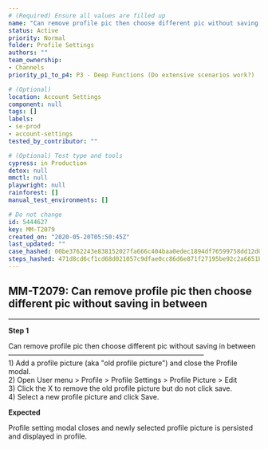 ```yaml
---
# (Required) Ensure all values are filled up
name: "Can remove profile pic then choose different pic without saving in between"
status: Active
priority: Normal
folder: Profile Settings
authors: ""
team_ownership:
- Channels
priority_p1_to_p4: P3 - Deep Functions (Do extensive scenarios work?)

# (Optional)
location: Account Settings
component: null
tags: []
labels:
- se-prod
- account-settings
tested_by_contributor: ""

# (Optional) Test type and tools
cypress: in Production
detox: null
mmctl: null
playwright: null
rainforest: []
manual_test_environments: []

# Do not change
id: 5444627
key: MM-T2079
created_on: "2020-05-20T05:50:45Z"
last_updated: ""
case_hashed: 00be3762243e838152027fa666c404baa0edec1894df76599758dd12d088d0f71cfe263f175654b572afd126f09463d5
steps_hashed: 471d8cd6cf1cd68d021057c9dfae0cc86d6e871f27195be92c2a6651b58c6b1c74e5de78d1e51bf2b977593cde379745
---
```


<!-- (Auto-generated) Based on frontmatter's "key" and "name" -->

## MM-T2079: Can remove profile pic then choose different pic without saving in between

---

**Step 1**

Can remove profile pic then choose different pic without saving in between\
————————————————————————————\
1\) Add a profile picture (aka "old profile picture") and close the Profile modal.\
2\) Open User menu > Profile > Profile Settings > Profile Picture > Edit\
3\) Click the X to remove the old profile picture but do not click save.\
4\) Select a new profile picture and click Save.

**Expected**

Profile setting modal closes and newly selected profile picture is persisted and displayed in profile.
